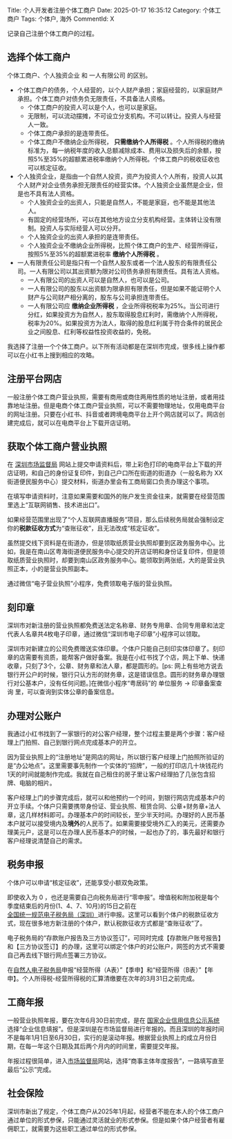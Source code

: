 Title: 个人开发者注册个体工商户
Date: 2025-01-17 16:35:12
Category: 个体工商户
Tags: 个体户, 海外
CommentId: X

记录自己注册个体工商户的过程。

<!-- PELICAN_END_SUMMARY -->

## 选择个体工商户

个体工商户、个人独资企业 和 一人有限公司 的区别。

+ 个体工商户的债务，个人经营的，以个人财产承担；家庭经营的，以家庭财产承担。个体工商户对债务负无限责任，不具备法人资格。
  - 个体工商户的投资人可以是个人，也可以是家庭。
  - 无限制，可以流动摆摊，不可设立分支机构。不可以转让。投资人与经营人一致。
  - 个体工商户承担的是连带责任。
  - 个体工商户不缴纳企业所得税， **只需缴纳个人所得税** 。个人所得税的缴纳标准为，每一纳税年度的收入总额减除成本、费用以及损失后的余额，按照5%至35%的超额累进税率缴纳个人所得税。个体工商户的税收征收也可以核定征收。
+ 个人独资企业，是指由一个自然人投资，资产为投资人个人所有，投资人以其个人财产对企业债务承担无限责任的经营实体。个人独资企业虽然是企业，但是也不具有法人资格。
  - 个人独资企业的出资人，只能是自然人，不能是家庭，也不能是其他法人。
  - 有固定的经营场所，可以在其他地方设立分支机构经营。主体转让没有限制。投资人与实际经营人可以分开。
  - 个人独资企业的出资人承担的是连带责任。
  - 个人独资企业不缴纳企业所得税，比照个体工商户的生产、经营所得征，按照5%至35%的超额累进税率 **缴纳个人所得税** 。
+ 一人有限责任公司是指只有一个自然人股东或者一个法人股东的有限责任公司。一人有限公司以其出资额为限对公司债务承担有限责任。具有法人资格。
  - 一人有限公司的出资人可以是自然人，也可以是公司。
  - 一人有限公司的股东以出资额为限承担有限责任，但是如果不能证明个人财产与公司财产相分离的，股东与公司承担连带责任。
  - 一人有限公司应 **缴纳企业所得税** ，企业所得税税率为25%。当公司进行分红，如果投资方为自然人，股东取得股息红利时，需缴纳个人所得税，税率为20%。如果投资方为法人，取得的股息红利属于符合条件的居民企业之间股息、红利等权益性投资收益的，免税。


我选择了注册一个个体工商户。以下所有活动都是在深圳市完成，很多线上操作都可以在小红书上搜到相应的攻略。


## 注册平台网店

一般注册个体工商户营业执照，需要有商用或商住两用性质的地址注册，或者用挂靠地址注册。但是电商个体工商户营业执照，可以不需要物理地址，仅用电商平台的网址注册。只要在小红书、抖音或者跨境电商平台上开个网店就可以了。网店创建完成后，就可以在电商平台上下载开店证明。


## 获取个体工商户营业执照

在 [深圳市场监督局](https://amr.sz.gov.cn/) 网站上提交申请资料后，带上彩色打印的电商平台上下载的开店证明，和自己的身份证复印件，到自己户口所在街道的街道办（一般名称为 XX街道便民服务中心）提交材料，街道办里会有工商局窗口负责办理这个事项。

在填写申请资料时，注意如果需要和国外的账户发生资金往来，就需要在经营范围里选上“互联网销售、技术进出口”。

如果经营范围里出现了“个人互联网直播服务”项目，那么后续税务局就会强制设定你的**税款征收方式**为“查账征收”，且无法改成“核定征收”。

虽然提交线下资料是在街道办，但是领取纸质营业执照却要到区政务服务中心。比如，我是在南山区粤海街道便民服务中心提交的开店证明和身份证复印件，但是领取纸质营业执照时，却要到南山区政务服务中心。能领取到两张纸，大的是营业执照正本，小的是营业执照副本。

通过微信“电子营业执照”小程序，免费领取电子版的营业执照。


## 刻印章

深圳市对新注册的营业执照都免费送法定名称章、财务专用章、合同专用章和法定代表人名章共4枚电子印章，通过微信“深圳市电子印章”小程序可以领取。

深圳市对新建立的公司免费赠送实体印章。个体户只能自己刻印实体印章了。刻印章的店需要有资质，能帮客户做好备案。我是在小红书找了个店，网上下单、快递收章，只刻了3个，公章、财务章和法人章，都是圆形的。[ps: 网上有些地方说去银行开公户的时候，银行只认方形的财务章，这是错误信息。圆形的财务章办理银行对公基本户，没有任何问题。]在微信小程序“粤居码”的 单位服务 -> 印章备案查询 里，可以查询到实体公章的备案信息。


## 办理对公账户

我通过小红书找到了一家银行的对公客户经理，整个过程主要是两个步骤：客户经理上门拍照、自己到银行网点完成基本户的开立。

因为营业执照上的“注册地址”是网店的网址，所以银行客户经理上门拍照所验证的是“办公地点”。这里需要事先制作一个实体的“招牌”，一般的打印店几十块钱花约1天的时间就能制作完成。我就在自己租住的房子里让客户经理拍了几张包含招牌、电脑的相片。

客户经理上门的步骤完成后，就可以和他预约一个时间，到银行网店完成基本户的开立手续。个体户只需要携带身份证、营业执照、租赁合同、公章+财务章+法人章，这几样材料即可。办理基本户的时间较长，至少半天时间。办理好的人民币基本户就可以接受境内及**境外**的人民币了。如果需要接受境外汇入的美元，还需要办理美元户，这是可以在办理人民币基本户的时候，一起也办了的，事先最好和银行客户经理说清楚自己的需求。


## 税务申报

个体户可以申请“核定征收”，还能享受小额双免政策。

即使收入为 0 ，也还是需要自己向税务局进行“零申报”。增值税和附加税是每个季度结束后的月份(1、4、7、10月)的15日之前在[全国统一规范电子税务局（深圳）](https://etax.shenzhen.chinatax.gov.cn)进行申报。这里可以看到个体户的税款征收方式，现在很多地方新注册的个体户，默认税款征收方式都是“查账征收”了。

电子税务局的“存款账户报告及三方协议签订”，可同时完成【存款账户账号报告】和【三方协议签订】的办理，这里可以绑定个体户的对公账户，网签的方式不需要自己再去线下银行网点签署三方协议。

在[自然人电子税务局](https://etax.chinatax.gov.cn/)申报“经营所得（A表）”【季申】和“经营所得（B表）”【年申】。个人所得税-经营所得税的汇算清缴要在次年的3月31日之前完成。


## 工商年报

一般营业执照年报，要在次年6月30日前完成，是在 [国家企业信用信息公示系统](https://www.gsxt.gov.cn/index.html) 选择“企业信息填报”。但是深圳是在市场监督局进行年报的。而且深圳的年报时间不是每年1月1日至6月30日，实行的是滚动年报。根据营业执照上的成立月份日期，在每一年这个日期及其后两个月内的时间里，需要提交年报。

年报过程很简单，进入[市场监督局](https://amr.sz.gov.cn/)网站，选择“商事主体年度报告”，一路填写直至最后“公示”完成。


## 社会保险

深圳市新出了规定，个体工商户从2025年1月起，经营者不能在本人的个体工商户通过单位的形式参保，只能通过灵活就业的形式参保。但是如果个体户经营者有雇佣职工，就需要为这些职工通过单位的形式参保。

